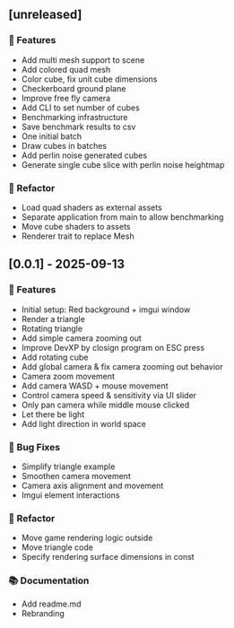 ## [unreleased]

### 🚀 Features

- Add multi mesh support to scene
- Add colored quad mesh
- Color cube, fix unit cube dimensions
- Checkerboard ground plane
- Improve free fly camera
- Add CLI to set number of cubes
- Benchmarking infrastructure
- Save benchmark results to csv
- One initial batch
- Draw cubes in batches
- Add perlin noise generated cubes
- Generate single cube slice with perlin noise heightmap

### 🚜 Refactor

- Load quad shaders as external assets
- Separate application from main to allow benchmarking
- Move cube shaders to assets
- Renderer trait to replace Mesh
## [0.0.1] - 2025-09-13

### 🚀 Features

- Initial setup: Red background + imgui window
- Render a triangle
- Rotating triangle
- Add simple camera zooming out
- Improve DevXP by closign program on ESC press
- Add rotating cube
- Add global camera & fix camera zooming out behavior
- Camera zoom movement
- Add camera WASD + mouse movement
- Control camera speed & sensitivity via UI slider
- Only pan camera while middle mouse clicked
- Let there be light
- Add light direction in world space

### 🐛 Bug Fixes

- Simplify triangle example
- Smoothen camera movement
- Camera axis alignment and movement
- Imgui element interactions

### 🚜 Refactor

- Move game rendering logic outside
- Move triangle code
- Specify rendering surface dimensions in const

### 📚 Documentation

- Add readme.md
- Rebranding
